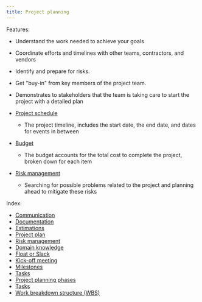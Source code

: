 ```yaml
---
title: Project planning
---
```

Features:
- Understand the work needed to achieve your goals
- Coordinate efforts and timelines with other teams, contractors, and vendors
- Identify and prepare for risks.
- Get "buy-in" from key members of the project team.
- Demonstrates to stakeholders that the team is taking care to start the project with a detailed plan

- [Project schedule](danielesalvatore/project-management/project-planning/project-plan/project-schedule.md)
	- The project timeline, includes the start date, the end date, and dates for events in between
- [Budget](danielesalvatore/project-management/project-initiation/budget/budget.md)
	- The budget accounts for the total cost to complete the project, broken down for each item
- [Risk management](danielesalvatore/project-management/project-planning/risk-management/risk-management.md)
	- Searching for possible problems related to the project and planning ahead to mitigate these risks

Index:
- [Communication](danielesalvatore/project-management/project-planning/communication/communication.md)
- [Documentation](danielesalvatore/project-management/project-planning/documentation/documentation.md)
- [Estimations](danielesalvatore/project-management/project-planning/estimations/estimations.md)
- [Project plan](danielesalvatore/project-management/project-planning/project-plan/project-plan.md)
- [Risk management](danielesalvatore/project-management/project-planning/risk-management/risk-management.md)
- [Domain knowledge](danielesalvatore/project-management/project-planning/domain-knowledge.md)
- [Float or Slack](danielesalvatore/project-management/project-planning/float-or-slack.md)
- [Kick-off meeting](danielesalvatore/project-management/project-planning/kick-off-meeting.md)
- [Milestones](danielesalvatore/project-management/project-planning/milestones.md)
- [Tasks](danielesalvatore/project-management/project-planning/tasks.md)
- [Project planning phases](danielesalvatore/project-management/project-planning/project-planning-phases.md)
- [Tasks](danielesalvatore/project-management/project-planning/tasks.md)
- [Work breakdown structure (WBS)](danielesalvatore/project-management/project-planning/work-breakdown-structure-wbs.md)
